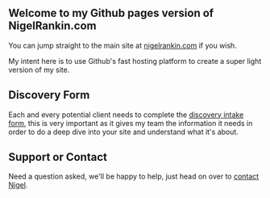 ## Welcome to my Github pages version of NigelRankin.com

You can jump straight to the main site at [nigelrankin.com](https://nigelrankin.com) if you wish.

My intent here is to use Github's fast hosting platform to create a super light version of my site.

## Discovery Form

Each and every potential client needs to complete the [discovery intake form](https://nigelrankin.com/discovery-form), this is very important as it gives my team the information it needs in order to do a deep dive into your site and understand what it's about.

## Support or Contact

Need a question asked, we'll be happy to help, just head on over to [contact Nigel](https://nigelrankin.com/contact).
